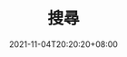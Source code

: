 ---
title: "搜尋"
slug: "search"
date: '2021-11-04T20:20:20+08:00'
layout: "search"
outputs:
    - html
    - json
menu:
    main:
        weight: 3
        params: 
            icon: search
---